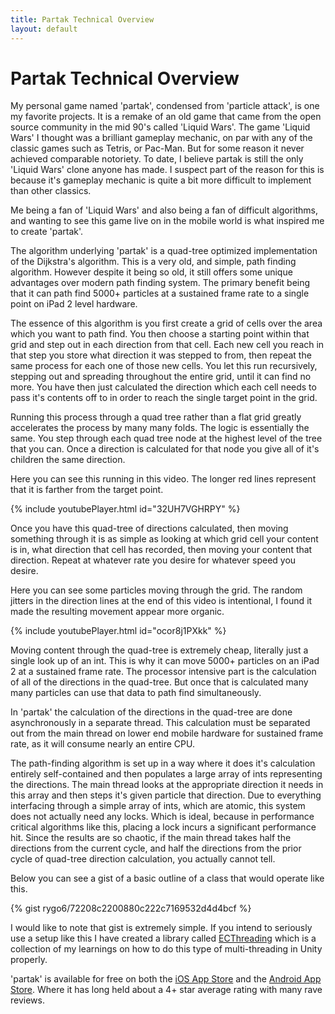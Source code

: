 ```yaml
---
title: Partak Technical Overview
layout: default
---
```


# Partak Technical Overview

My personal game named 'partak', condensed from 'particle attack', is one my favorite projects. It is a remake of an old game that came from the open source community in the mid 90's called 'Liquid Wars'. The game 'Liquid Wars' I thought was a brilliant gameplay mechanic, on par with any of the classic games such as Tetris, or Pac-Man. But for some reason it never achieved comparable notoriety. To date, I believe partak is still the only 'Liquid Wars' clone anyone has made. I suspect part of the reason for this is because it's gameplay mechanic is quite a bit more difficult to implement than other classics.

Me being a fan of 'Liquid Wars' and also being a fan of difficult algorithms, and wanting to see this game live on in the mobile world is what inspired me to create 'partak'.

The algorithm underlying 'partak' is a quad-tree optimized implementation of the Dijkstra's algorithm. This is a very old, and simple, path finding algorithm. However despite it being so old, it still offers some unique advantages over modern path finding system. The primary benefit being that it can path find 5000+ particles at a sustained frame rate to a single point on iPad 2 level hardware.

 The essence of this algorithm is you first create a grid of cells over the area which you want to path find. You then choose a starting point within that grid and step out in each direction from that cell. Each new cell you reach in that step you store what direction it was stepped to from, then repeat the same process for each one of those new cells. You let this run recursively, stepping out and spreading throughout the entire grid, until it can find no more. You have then just calculated the direction which each cell needs to pass it's contents off to in order to reach the single target point in the grid.

 Running this process through a quad tree rather than a flat grid greatly accelerates the process by many many folds. The logic is essentially the same. You step through each quad tree node at the highest level of the tree that you can. Once a direction is calculated for that node you give all of it's children the same direction.

 Here you can see this running in this video. The longer red lines represent that it is farther from the target point.

{% include youtubePlayer.html id="32UH7VGHRPY" %}

Once you have this quad-tree of directions calculated, then moving something through it is as simple as looking at which grid cell your content is in, what direction that cell has recorded, then moving your content that direction. Repeat at whatever rate you desire for whatever speed you desire.

Here you can see some particles moving through the grid. The random jitters in the direction lines at the end of this video is intentional, I found it made the resulting movement appear more organic.

{% include youtubePlayer.html id="ocor8j1PXkk" %}

Moving content through the quad-tree is extremely cheap, literally just a single look up of an int. This is why it can move 5000+ particles on an iPad 2 at a sustained frame rate. The processor intensive part is the calculation of all of the directions in the quad-tree. But once that is calculated many many particles can use that data to path find simultaneously.

In 'partak' the calculation of the directions in the quad-tree are done asynchronously in a separate thread. This calculation must be separated out from the main thread on lower end mobile hardware for sustained frame rate, as it will consume nearly an entire CPU.

The path-finding algorithm is set up in a way where it does it's calculation entirely self-contained and then populates a large array of ints representing the directions. The main thread looks at the appropriate direction it needs in this array and then steps it's given particle that direction. Due to everything interfacing through a simple array of ints, which are atomic, this system does not actually need any locks. Which is ideal, because in performance critical algorithms like this, placing a lock incurs a significant performance hit. Since the results are so chaotic, if the main thread takes half the directions from the current cycle, and half the directions from the prior cycle of quad-tree direction calculation, you actually cannot tell.

Below you can see a gist of a basic outline of a class that would operate like this.

{% gist rygo6/72208c2200880c222c7169532d4d4bcf %}

I would like to note that gist is extremely simple. If you intend to seriously use a setup like this I have created a library called [ECThreading](https://github.com/rygo6/ECThreading) which is a collection of my learnings on how to do this type of multi-threading in Unity properly.

'partak' is available for free on both the [iOS App Store](https://itunes.apple.com/us/app/partak/id639879646?mt=8) and the [Android App Store](https://play.google.com/store/apps/details?id=com.technologicalmages.enrgy&hl=en). Where it has long held about a 4+ star average rating with many rave reviews.
